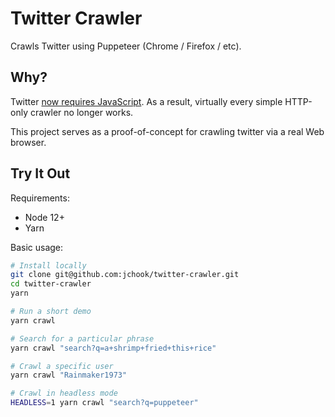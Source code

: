 Twitter Crawler
===============

Crawls Twitter using Puppeteer (Chrome / Firefox / etc).


Why?
----

Twitter [now requires JavaScript](https://news.ycombinator.com/item?id=25464280).
As a result, virtually every simple HTTP-only crawler no longer works.

This project serves as a proof-of-concept for crawling twitter via a real Web
browser.


Try It Out
----------

Requirements:

- Node 12+
- Yarn

Basic usage:

```sh
# Install locally
git clone git@github.com:jchook/twitter-crawler.git
cd twitter-crawler
yarn

# Run a short demo
yarn crawl

# Search for a particular phrase
yarn crawl "search?q=a+shrimp+fried+this+rice"

# Crawl a specific user
yarn crawl "Rainmaker1973"

# Crawl in headless mode
HEADLESS=1 yarn crawl "search?q=puppeteer"
```

